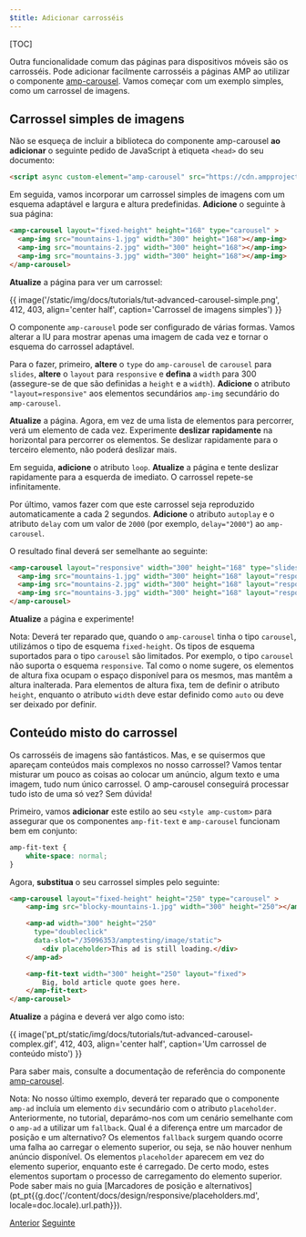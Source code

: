 ```yaml
---
$title: Adicionar carrosséis
---
```


[TOC]

Outra funcionalidade comum das páginas para dispositivos móveis são os carrosséis.  Pode adicionar facilmente carrosséis a páginas AMP ao utilizar o componente [amp-carousel](/pt_br/docs/reference/components/amp-carousel.html). Vamos começar com um exemplo simples, como um carrossel de imagens.

## Carrossel simples de imagens

Não se esqueça de incluir a biblioteca do componente amp-carousel **ao adicionar** o seguinte pedido de JavaScript à etiqueta `<head>` do seu documento:

```html
<script async custom-element="amp-carousel" src="https://cdn.ampproject.org/v0/amp-carousel-0.1.js"></script>
```

Em seguida, vamos incorporar um carrossel simples de imagens com um esquema adaptável e largura e altura predefinidas. **Adicione** o seguinte à sua página:

```html
<amp-carousel layout="fixed-height" height="168" type="carousel" >
  <amp-img src="mountains-1.jpg" width="300" height="168"></amp-img>
  <amp-img src="mountains-2.jpg" width="300" height="168"></amp-img>
  <amp-img src="mountains-3.jpg" width="300" height="168"></amp-img>
</amp-carousel>
```

**Atualize** a página para ver um carrossel:

{{ image('/static/img/docs/tutorials/tut-advanced-carousel-simple.png', 412, 403, align='center half', caption='Carrossel de imagens simples') }}

O componente `amp-carousel` pode ser configurado de várias formas.  Vamos alterar a IU para mostrar apenas uma imagem de cada vez e tornar o esquema do carrossel adaptável.

Para o fazer, primeiro, **altere** o `type` do `amp-carousel` de `carousel` para `slides`, **altere** o `layout` para `responsive` e **defina** a `width` para 300 (assegure-se de que são definidas a `height` e a `width`).  **Adicione** o atributo `"layout=responsive"` aos elementos secundários `amp-img` secundário do `amp-carousel`.

**Atualize** a página. Agora, em vez de uma lista de elementos para percorrer, verá um elemento de cada vez. Experimente **deslizar rapidamente** na horizontal para percorrer os elementos. Se deslizar rapidamente para o terceiro elemento, não poderá deslizar mais.

Em seguida, **adicione** o atributo `loop`. **Atualize** a página e tente deslizar rapidamente para a esquerda de imediato. O carrossel repete-se infinitamente.

Por último, vamos fazer com que este carrossel seja reproduzido automaticamente a cada 2 segundos. **Adicione** o atributo `autoplay` e o atributo `delay` com um valor de `2000` (por exemplo, `delay="2000"`) ao `amp-carousel`.

O resultado final deverá ser semelhante ao seguinte:

```html
<amp-carousel layout="responsive" width="300" height="168" type="slides" autoplay delay="2000" loop>
  <amp-img src="mountains-1.jpg" width="300" height="168" layout="responsive"></amp-img>
  <amp-img src="mountains-2.jpg" width="300" height="168" layout="responsive"></amp-img>
  <amp-img src="mountains-3.jpg" width="300" height="168" layout="responsive"></amp-img>
</amp-carousel>
```

**Atualize** a página e experimente!

Nota: Deverá ter reparado que, quando o `amp-carousel` tinha o tipo `carousel`, utilizámos o tipo de esquema `fixed-height`.  Os tipos de esquema suportados para o tipo `carousel` são limitados. Por exemplo, o tipo `carousel` não suporta o esquema `responsive`.  Tal como o nome sugere, os elementos de altura fixa ocupam o espaço disponível para os mesmos, mas mantêm a altura inalterada. Para elementos de altura fixa, tem de definir o atributo `height`, enquanto o atributo `width` deve estar definido como `auto` ou deve ser deixado por definir.

## Conteúdo misto do carrossel

Os carrosséis de imagens são fantásticos. Mas, e se quisermos que apareçam conteúdos mais complexos no nosso carrossel? Vamos tentar misturar um pouco as coisas ao colocar um anúncio, algum texto e uma imagem, tudo num único carrossel. O amp-carousel conseguirá processar tudo isto de uma só vez? Sem dúvida!

Primeiro, vamos **adicionar** este estilo ao seu `<style amp-custom>` para assegurar que os componentes `amp-fit-text` e `amp-carousel` funcionam bem em conjunto:

```css
amp-fit-text {
    white-space: normal;
}
```

Agora, **substitua** o seu carrossel simples pelo seguinte:

```html
<amp-carousel layout="fixed-height" height="250" type="carousel" >
    <amp-img src="blocky-mountains-1.jpg" width="300" height="250"></amp-img>

    <amp-ad width="300" height="250"
      type="doubleclick"
      data-slot="/35096353/amptesting/image/static">
        <div placeholder>This ad is still loading.</div>
    </amp-ad>

    <amp-fit-text width="300" height="250" layout="fixed">
        Big, bold article quote goes here.
    </amp-fit-text>
</amp-carousel>
```

**Atualize** a página e deverá ver algo como isto:

{{ image('pt_pt/static/img/docs/tutorials/tut-advanced-carousel-complex.gif', 412, 403, align='center half', caption='Um carrossel de conteúdo misto') }}

Para saber mais, consulte a documentação de referência do componente [amp-carousel](/pt_pt/docs/reference/components/amp-carousel.html).

Nota: No nosso último exemplo, deverá ter reparado que o componente `amp-ad` incluía um elemento `div` secundário com o atributo `placeholder`. Anteriormente, no tutorial, deparámo-nos com um cenário semelhante com o `amp-ad` a utilizar um `fallback`. Qual é a diferença entre um marcador de posição e um alternativo? Os elementos `fallback` surgem quando ocorre uma falha ao carregar o elemento superior, ou seja, se não houver nenhum anúncio disponível. Os elementos `placeholder` aparecem em vez do elemento superior, enquanto este é carregado. De certo modo, estes elementos suportam o processo de carregamento do elemento superior. Pode saber mais no guia [Marcadores de posição e alternativos](pt_pt{{g.doc('/content/docs/design/responsive/placeholders.md', locale=doc.locale).url.path}}).

<div class="prev-next-buttons">
  <a class="button prev-button" href="{{g.doc('/content/docs/fundamentals/add_advanced/adding_components.md', locale=doc.locale).url.path}}"><span class="arrow-prev">Anterior</span></a>
  <a class="button next-button" href="{{g.doc('/content/docs/fundamentals/add_advanced/tracking_data.md', locale=doc.locale).url.path}}"><span class="arrow-next">Seguinte</span></a>
</div>
